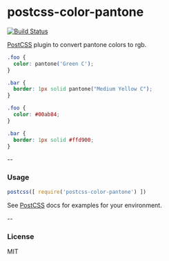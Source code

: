 # postcss-color-pantone
[![Build Status][travis-image]][travis-url]

[PostCSS] plugin to convert pantone colors to rgb.

```css
.foo {
  color: pantone('Green C');
}

.bar {
  border: 1px solid pantone("Medium Yellow C"); 
}
```

```css
.foo {
  color: #00ab84;
}

.bar {
  border: 1px solid #ffd900;
}
```

--

### Usage

```js
postcss([ require('postcss-color-pantone') ])
```

See [PostCSS] docs for examples for your environment.

--

### License

MIT

[travis-image]: https://travis-ci.org/longdog/postcss-color-pantone.svg?branch=master
[travis-url]: https://travis-ci.org/longdog/postcss-color-pantone
[PostCSS]: https://github.com/postcss/postcss